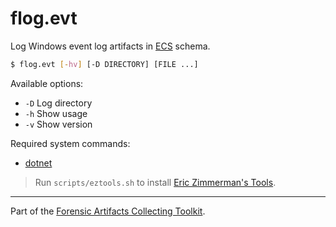 # flog.evt
Log Windows event log artifacts in [ECS](https://www.elastic.co/guide/en/ecs/current/index.html) schema.

```sh
$ flog.evt [-hv] [-D DIRECTORY] [FILE ...]
```

Available options:

- `-D` Log directory
- `-h` Show usage
- `-v` Show version

Required system commands:

- [dotnet](https://dotnet.microsoft.com/en-us/download/dotnet/6.0)

> Run `scripts/eztools.sh` to install [Eric Zimmerman's Tools](https://ericzimmerman.github.io/#!index.md).

---
Part of the [Forensic Artifacts Collecting Toolkit](../README.md).